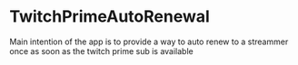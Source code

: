 # TwitchPrimeAutoRenewal

Main intention of the app is to provide a way to auto renew to a streammer once as soon as the twitch prime sub is available
